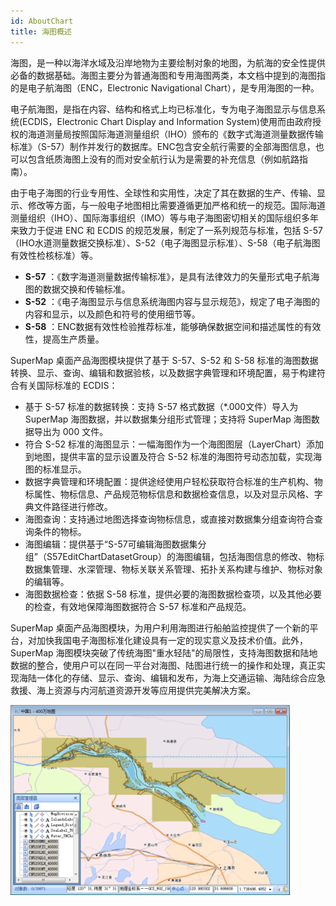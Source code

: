 ```yaml
---
id: AboutChart
title: 海图概述
---
```

海图，是一种以海洋水域及沿岸地物为主要绘制对象的地图，为航海的安全性提供必备的数据基础。海图主要分为普通海图和专用海图两类，本文档中提到的海图指的是电子航海图（ENC，Electronic Navigational Chart），是专用海图的一种。

电子航海图，是指在内容、结构和格式上均已标准化，专为电子海图显示与信息系统(ECDIS，Electronic Chart Display and Information System)使用而由政府授权的海道测量局按照国际海道测量组织（IHO）颁布的《数字式海道测量数据传输标准》（S-57）制作并发行的数据库。ENC包含安全航行需要的全部海图信息，也可以包含纸质海图上没有的而对安全航行认为是需要的补充信息（例如航路指南）。

由于电子海图的行业专用性、全球性和实用性，决定了其在数据的生产、传输、显示、修改等方面，与一般电子地图相比需要遵循更加严格和统一的规范。国际海道测量组织（IHO）、国际海事组织（IMO）等与电子海图密切相关的国际组织多年来致力于促进
ENC 和 ECDIS 的规范发展，制定了一系列规范与标准，包括
S-57（IHO水道测量数据交换标准）、S-52（电子海图显示标准）、S-58（电子航海图有效性检核标准）等。

* **S-57** ：《数字海道测量数据传输标准》，是具有法律效力的矢量形式电子航海图的数据交换和传输标准。
* **S-52** ：《电子海图显示与信息系统海图内容与显示规范》，规定了电子海图的内容和显示，以及颜色和符号的使用细节等。
* **S-58** ：ENC数据有效性检验推荐标准，能够确保数据空间和描述属性的有效性，提高生产质量。

SuperMap 桌面产品海图模块提供了基于 S-57、S-52 和 S-58
标准的海图数据转换、显示、查询、编辑和数据验核，以及数据字典管理和环境配置，易于构建符合有关国际标准的 ECDIS：

* 基于 S-57 标准的数据转换：支持 S-57 格式数据（*.000文件）导入为 SuperMap 海图数据，并以数据集分组形式管理；支持将 SuperMap 海图数据导出为 000 文件。
* 符合 S-52 标准的海图显示：一幅海图作为一个海图图层（LayerChart）添加到地图，提供丰富的显示设置及符合 S-52 标准的海图符号动态加载，实现海图的标准显示。
* 数据字典管理和环境配置：提供途经使用户轻松获取符合标准的生产机构、物标属性、物标信息、产品规范物标信息和数据检查信息，以及对显示风格、字典文件路径进行修改。
* 海图查询：支持通过地图选择查询物标信息，或直接对数据集分组查询符合查询条件的物标。
* 海图编辑：提供基于“S-57可编辑海图数据集分组”（S57EditChartDatasetGroup）的海图编辑，包括海图信息的修改、物标数据集管理、水深管理、物标关联关系管理、拓扑关系构建与维护、物标对象的编辑等。
* 海图数据检查：依据 S-58 标准，提供必要的海图数据检查项，以及其他必要的检查，有效地保障海图数据符合 S-57 标准和产品规范。

SuperMap 桌面产品海图模块，为用户利用海图进行船舶监控提供了一个新的平台，对加快我国电子海图标准化建设具有一定的现实意义及技术价值。此外，SuperMap
海图模块突破了传统海图"重水轻陆"的局限性，支持海图数据和陆地数据的整合，使用户可以在同一平台对海图、陆图进行统一的操作和处理，真正实现海陆一体化的存储、显示、查询、编辑和发布，为海上交通运输、海陆综合应急救援、海上资源与内河航道资源开发等应用提供完美解决方案。

![](Visualization/img/VisuaIntegrate.png) 